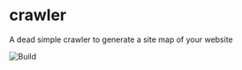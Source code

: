 # crawler
A dead simple crawler to generate a site map of your website

![Build](https://github.com/nickmelis/crawler/workflows/Build/badge.svg)